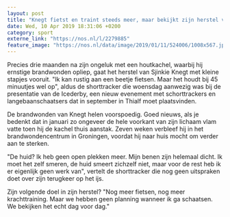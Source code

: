 ```yaml
---
layout: post
title: "Knegt fietst en traint steeds meer, maar bekijkt zijn herstel van dag tot dag"
date: Wed, 10 Apr 2019 18:31:06 +0200
category: sport
externe_link: "https://nos.nl/l/2279885"
feature_image: "https://nos.nl/data/image/2019/01/11/524006/1008x567.jpg"
---
```


<p>Precies drie maanden na zijn ongeluk met een houtkachel, waarbij hij ernstige brandwonden opliep, gaat het herstel van Sjinkie Knegt met kleine stapjes vooruit. "Ik kan rustig aan een beetje fietsen. Maar het houdt bij 45 minuutjes wel op", aldus de shorttracker die woensdag aanwezig was bij de presentatie van de Icederby, een nieuw evenement met schorttrackers en langebaanschaatsers dat in september in Thialf moet plaatsvinden.</p>
<p>De brandwonden van Knegt helen voorspoedig. Goed nieuws, als je bedenkt dat in januari zo ongeveer de hele voorkant van zijn lichaam vlam vatte toen hij de kachel thuis aanstak. Zeven weken verbleef hij in het brandwondencentrum in Groningen, voordat hij naar huis mocht om verder aan te sterken.</p>
<p>"De huid? Ik heb geen open plekken meer. Mijn benen zijn helemaal dicht. Ik moet het zelf smeren, de huid smeert zichzelf niet, maar voor de rest heb ik er eigenlijk geen werk van", vertelt de shorttracker die nog geen uitspraken doet over zijn terugkeer op het ijs.</p>
<p>Zijn volgende doel in zijn herstel? "Nog meer fietsen, nog meer krachttraining. Maar we hebben geen planning wanneer ik ga schaatsen. We bekijken het echt dag voor dag."</p>
